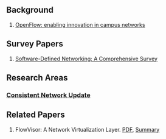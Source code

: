 
## Background
  1. [OpenFlow: enabling innovation in campus networks](https://dl.acm.org/doi/10.1145/1355734.1355746)


## Survey Papers
  1. [Software-Defined Networking: A Comprehensive Survey](https://ieeexplore.ieee.org/abstract/document/6994333)


## Research Areas

  ### [Consistent Network Update](Consistent_update)


## Related Papers
  1. FlowVisor: A Network Virtualization Layer. [PDF](http://dcis.uohyd.ac.in/~apcs/acn/flowvisor.pdf), [Summary](summaries/FlowVisor_A_Network_Virtualization_Layer.md)

